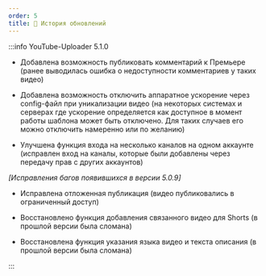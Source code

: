 ```yaml
---
order: 5
title: 🔁 История обновлений
---
```




:::info YouTube-Uploader 5.1.0

-  Добавлена возможность публиковать комментарий к Премьере (ранее выводилась ошибка о недоступности комментариев у таких видео)

-  Добавлена возможность отключить аппаратное ускорение через config-файл при уникализации видео (на некоторых системах и серверах где ускорение определяется как доступное в момент работы шаблона может быть отключено. Для таких случаев его можно отключить намеренно или по желанию)

-  Улучшена функция входа на несколько каналов на одном аккаунте (исправлен вход на каналы, которые были добавлены через передачу прав с других аккаунтов)

*\[Исправления багов появившихся в версии 5.0.9\]*

-  Исправлена отложенная публикация (видео публиковались в ограниченный доступ)

-  Восстановлено функция добавления связанного видео для Shorts (в прошлой версии была сломана)

-  Восстановлена функция указания языка видео и текста описания (в прошлой версии была сломана)

:::